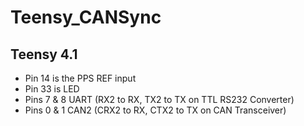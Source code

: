 # Teensy_CANSync

## Teensy 4.1
* Pin 14 is the PPS REF input
* Pin 33 is LED
* Pins 7 & 8 UART (RX2 to RX, TX2 to TX on TTL RS232 Converter)
* Pins 0 & 1 CAN2 (CRX2 to RX, CTX2 to TX on CAN Transceiver)
